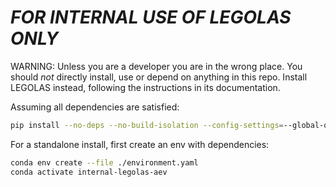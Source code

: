 # *FOR INTERNAL USE OF LEGOLAS ONLY*

WARNING: Unless you are a developer you are in the wrong place. You should *not*
directly install, use or depend on anything in this repo. Install LEGOLAS instead,
following the instructions in its documentation.

Assuming all dependencies are satisfied:

```bash
pip install --no-deps --no-build-isolation --config-settings=--global-option=ext-all-sms -v -e .
```

For a standalone install, first create an env with dependencies:

```bash
conda env create --file ./environment.yaml
conda activate internal-legolas-aev
```
